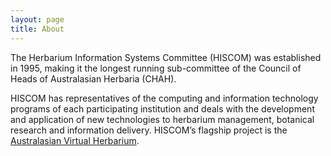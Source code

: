 ```yaml
---
layout: page
title: About
---
```


The Herbarium Information Systems Committee (HISCOM) was established in 1995, making it the longest running sub-committee of the Council of Heads of Australasian Herbaria (CHAH).

HISCOM has representatives of the computing and information technology programs of each participating institution and deals with the development and application of new technologies to herbarium management, botanical research and information delivery. HISCOM’s flagship project is the [Australasian Virtual Herbarium](https://avh.chah.org.au/). 
